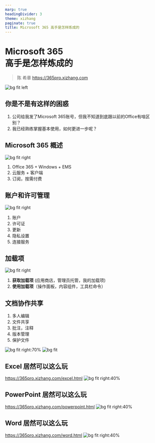 ```yaml
---
marp: true
headingDivider: 3
theme: xizhang
paginate: true
title: Microsoft 365 高手是怎样炼成的
---
```


#  Microsoft 365 <br /> 高手是怎样炼成的
> 陈 希章 https://365pro.xizhang.com

![bg fit left](images/microsoft-365.png)

##  你是不是有这样的困惑
<!-- footer: Microsoft 365的高手是怎样炼成的 https://365pro.xizhang.com -->

1. 公司给我发了Microsoft 365账号，但我不知道到底跟以前的Office有啥区别？
1. 我已经熟练掌握基本使用，如何更进一步呢？

##  Microsoft 365 概述
![bg fit right](images/m365.png)
<!-- _footer: 详情参考 https://www.microsoft.com/zh-cn/microsoft-365 -->
1. Office 365 + Windows + EMS 
1. 云服务 + 客户端 
1. 订阅，按需付费


##  账户和许可管理
![bg fit right](images/account.png)
1. 账户
1. 许可证
1. 更新
1. 隐私设置
1. 连接服务

##  加载项
<!-- _footer: https://appsource.microsoft.com/zh-cn -->
![bg fit right](images/officestore.png)
1. **获取加载项** (应用商店，管理员托管，我的加载项)
1. **使用加载项**（操作面板，内容组件，工具栏命令）

## 文档协作共享

1. 多人编辑
1. 文件共享
1. 批注，注释
1. 版本管理
1. 保护文件

![bg fit right:70%](images/share1.png)
![bg fit](images/share2.png)


## Excel 居然可以这么玩
https://365pro.xizhang.com/excel.html
![bg fit right:40%](images/excel.png)

## PowerPoint 居然可以这么玩
https://365pro.xizhang.com/powerpoint.html
![bg fit right:40%](images/powerpoint.png)


## Word 居然可以这么玩
https://365pro.xizhang.com/word.html
![bg fit right:40%](images/wordicon.png)